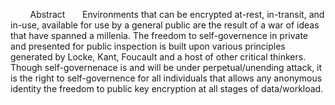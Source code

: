 &nbsp;
&nbsp;
&nbsp;
&nbsp;
Abstract
&nbsp;
&nbsp;
&nbsp;
Environments that can be encrypted at-rest, in-transit, and in-use, available for use by a general public are the result of a war of ideas that have spanned a millenia. 
The freedom to self-governence in private and presented for public inspection is built upon various principles generated by Locke, Kant, Foucault and a host of other critical thinkers. 
Though self-governenace is and will be under perpetual/unending attack, it is the right to self-governence for all individuals that allows any anonymous identity the freedom to public key encryption at all stages of data/workload. 


